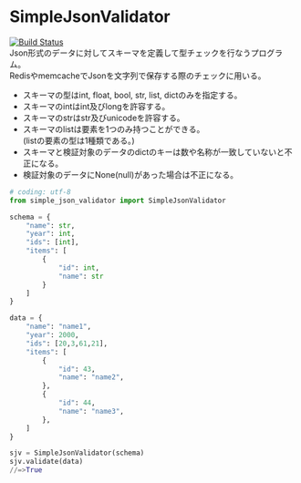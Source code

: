 SimpleJsonValidator
===================
[![Build Status](https://travis-ci.org/38elements/SimpleJsonValidator.png)](https://travis-ci.org/38elements/SimpleJsonValidator)  
Json形式のデータに対してスキーマを定義して型チェックを行なうプログラム。  
RedisやmemcacheでJsonを文字列で保存する際のチェックに用いる。
  
* スキーマの型はint, float, bool, str, list, dictのみを指定する。
* スキーマのintはint及びlongを許容する。
* スキーマのstrはstr及びunicodeを許容する。
* スキーマのlistは要素を1つのみ持つことができる。  
 (listの要素の型は1種類である。)
* スキーマと検証対象のデータのdictのキーは数や名称が一致していないと不正になる。
* 検証対象のデータにNone(null)があった場合は不正になる。

```python
# coding: utf-8
from simple_json_validator import SimpleJsonValidator

schema = {
    "name": str,
    "year": int,
    "ids": [int],
    "items": [
        {
            "id": int,
            "name": str
        }
    ]
}

data = {
    "name": "name1",
    "year": 2000,
    "ids": [20,3,61,21],
    "items": [
        {
            "id": 43,
            "name": "name2",
        },
        {
            "id": 44,
            "name": "name3",
        },
    ]
}

sjv = SimpleJsonValidator(schema)
sjv.validate(data)
//=>True
```
